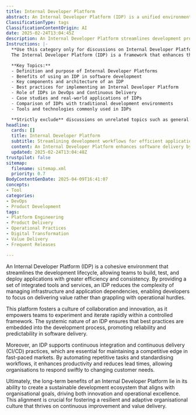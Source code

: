 ```yaml
---
title: Internal Developer Platform
abstract: An Internal Developer Platform (IDP) is a unified environment designed to enhance the development lifecycle by enabling teams to efficiently build, test, and deploy applications. Originating from the need to simplify infrastructure management and application dependencies, an IDP allows developers to concentrate on delivering value rather than dealing with operational challenges. This platform cultivates a collaborative and innovative culture, empowering teams to experiment and iterate quickly within a structured framework. By embedding best practices into the development process, an IDP promotes reliability and predictability in software delivery. It also facilitates continuous integration and continuous delivery (CI/CD) practices, which are vital for maintaining competitiveness in rapidly evolving markets. By automating repetitive tasks and standardising workflows, an IDP boosts productivity and shortens lead times, enabling organisations to swiftly adapt to changing customer demands. Ultimately, the long-term advantages of an Internal Developer Platform lie in its capacity to foster a sustainable development ecosystem that aligns with organisational objectives, thereby driving innovation and operational excellence. This alignment is essential for nurturing a resilient and adaptive organisational culture focused on continuous improvement and value delivery.
ClassificationType: tags
ClassificationContentOrigin: AI
date: 2025-02-24T13:04:45Z
description: An Internal Developer Platform streamlines development processes, enabling teams to build, test, and deploy applications efficiently within a controlled environment.
Instructions: |-
  **Use this category only for discussions on Internal Developer Platform.**  
  The Internal Developer Platform (IDP) is a framework that enhances the efficiency of software development by providing a controlled environment where development, testing, and deployment processes are streamlined. It aims to empower development teams by automating repetitive tasks, improving collaboration, and ensuring consistency across the software delivery lifecycle.

  **Key Topics:**
  - Definition and purpose of Internal Developer Platforms
  - Benefits of using an IDP in software development
  - Key components and architecture of an IDP
  - Best practices for implementing an Internal Developer Platform
  - Role of IDPs in DevOps and Continuous Delivery
  - Case studies and real-world applications of IDPs
  - Comparison of IDPs with traditional development environments
  - Tools and technologies commonly used in IDPs

  **Strictly exclude** discussions on unrelated topics such as general Agile methodologies, Scrum practices, or specific programming languages that do not pertain to the concept of Internal Developer Platforms. Misinterpretations of IDPs as merely a collection of tools without the context of streamlining development processes should also be avoided.
headline:
  cards: []
  title: Internal Developer Platform
  subtitle: Streamlining development workflows for efficient application building, testing, and deployment in a controlled environment.
  content: An Internal Developer Platform enhances software delivery by providing a unified environment for teams to manage the entire application lifecycle. Posts should explore topics such as workflow optimisation, infrastructure management, automation techniques, and collaboration strategies, fostering a culture of continuous improvement and efficiency.
  updated: 2025-02-24T13:04:48Z
trustpilot: false
sitemap:
  filename: sitemap.xml
  priority: 0.7
BodyContentGenDate: 2025-04-09T16:41:07
concepts:
- Tool
categories:
- DevOps
- Product Development
tags:
- Platform Engineering
- Product Delivery
- Operational Practices
- Digital Transformation
- Value Delivery
- Frequent Releases

---
```

An Internal Developer Platform (IDP) is a cohesive environment that streamlines the development lifecycle, allowing teams to build, test, and deploy applications with greater efficiency and consistency. By providing a set of integrated tools and services, an IDP reduces the complexity of managing infrastructure and application dependencies, enabling developers to focus on delivering value rather than grappling with operational hurdles. 

This platform fosters a culture of collaboration and innovation, as it empowers teams to experiment and iterate rapidly within a controlled framework. The systemic nature of an IDP ensures that best practices are embedded into the development process, promoting reliability and predictability in software delivery. 

Moreover, an IDP supports continuous integration and continuous delivery (CI/CD) practices, which are essential for maintaining a competitive edge in fast-paced markets. By automating repetitive tasks and standardising workflows, it enhances productivity and reduces lead times, allowing organisations to respond swiftly to changing customer needs. 

Ultimately, the long-term benefits of an Internal Developer Platform lie in its ability to create a sustainable development ecosystem that aligns with organisational goals, driving both innovation and operational excellence. This alignment is crucial for fostering a resilient and adaptive organisational culture that thrives on continuous improvement and value delivery.
